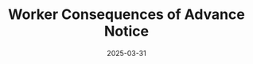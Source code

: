 ---
title: "Worker Consequences of Advance Notice"
collection: publications
permalink: /publications/advance_notice
excerpt: "Advance Notice (AN) is a prevalent institution in most countries today. Yet, little is known about its consequences. This paper uses a 1997 reform in Sweden, which changed the length of AN from being based on the age of the worker at notice, to the firm tenure of the worker at notice, to estimate causal effects on post-layoff outcomes of workers. Using a regression discontinuity design, I find that lower AN leads to lower earnings and wages at the subsequent job, as well as increasing the time to finding a new job and raising the risk of ending up in unemployment."
date: 2025-03-31
venue: ''
paperurl: '/files/advance_notice.pdf'
citation: "Hällerfors, Henrik. (2024). Worker Consequences of Advance Notice."
---